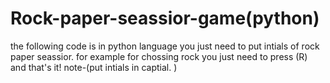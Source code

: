 # Rock-paper-seassior-game(python)
the following code is in python language you just need to put intials of rock paper seassior.
for example for chossing rock you just need to press (R) and that's it!
note-(put intials in captial. )
